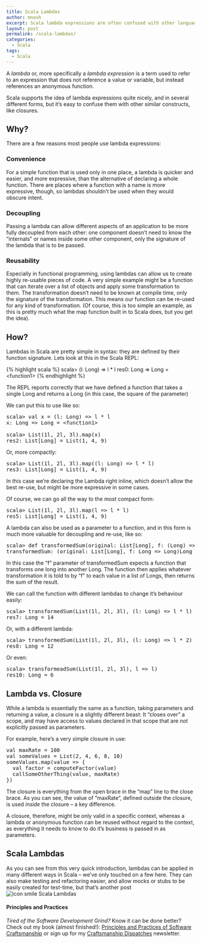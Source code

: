 ```yaml
---
title: Scala Lambdas
author: mnash
excerpt: Scala lambda expressions are often confused with other language features, here we explore and contrast them with closures, with examples of how they can be used.
layout: post
permalink: /scala-lambdas/
categories:
  - Scala
tags:
  - Scala
---
```

A *lambda* or, more specifically a *lambda expression* is a term used to refer to an expression that does not reference a value or variable, but instead references an anonymous function.

Scala supports the idea of lambda expressions quite nicely, and in several different forms, but it&#8217;s easy to confuse them with other similar constructs, like closures.

## Why?

There are a few reasons most people use lambda expressions:

### Convenience

For a simple function that is used only in one place, a lambda is quicker and easier, and more expressive, than the alternative of declaring a whole function. There are places where a function with a name is more expressive, though, so lambdas shouldn&#8217;t be used when they would obscure intent.

### Decoupling

Passing a lambda can allow different aspects of an application to be more fully decoupled from each other: one component doesn&#8217;t need to know the &#8220;internals&#8221; or names inside some other component, only the signature of the lambda that is to be passed. 

### Reusability

Especially in functional programming, using lambdas can allow us to create highly re-usable pieces of code. A very simple example might be a function that can iterate over a list of objects and apply some transformation to them. The transformation doesn&#8217;t need to be known at compile time, only the signature of the transformation. This means our function can be re-used for any kind of transformation. (Of course, this is too simple an example, as this is pretty much what the map function built in to Scala does, but you get the idea).

## How?

Lambdas in Scala are pretty simple in syntax: they are defined by their function signature. Lets look at this in the Scala REPL:

{% highlight scala %}
scala> (l: Long) => l * l
res0: Long =&gt; Long = &lt;function1&gt;
{% endhighlight %}

The REPL reports correctly that we have defined a function that takes a single Long and returns a Long (in this case, the square of the parameter)

We can put this to use like so:

<pre class="prettyprint lang-scala linenumstrigger linenums">scala&gt; val x = (l: Long) =&gt; l * l
x: Long =&gt; Long = &lt;function1&gt;

scala&gt; List(1l, 2l, 3l).map(x)
res2: List[Long] = List(1, 4, 9)
</pre>

Or, more compactly:

<pre class="prettyprint lang-scala linenumstrigger linenums">scala&gt; List(1l, 2l, 3l).map((l: Long) =&gt; l * l)
res3: List[Long] = List(1, 4, 9)
</pre>

In this case we&#8217;re declaring the Lambda right inline, which doesn&#8217;t allow the best re-use, but might be more expressive in some cases.

Of course, we can go all the way to the most compact form:

<pre class="prettyprint lang-scala linenumstrigger linenums">scala&gt; List(1l, 2l, 3l).map(l =&gt; l * l)
res5: List[Long] = List(1, 4, 9)
</pre>

A lambda can also be used as a parameter to a function, and in this form is much more valuable for decoupling and re-use, like so:

<pre class="prettyprint lang-scala linenumstrigger linenums">scala&gt; def transformedSum(original: List[Long], f: (Long) =&gt; Long) = original.map(f).sum
transformedSum: (original: List[Long], f: Long =&gt; Long)Long
</pre>

In this case the &#8220;f&#8221; parameter of transformedSum expects a function that transforms one long into another Long. The function then applies whatever transformation it is told to by &#8220;f&#8221; to each value in a list of Longs, then returns the sum of the result.

We can call the function with different lambdas to change it&#8217;s behaviour easily:

<pre class="prettyprint lang-scala linenumstrigger linenums">scala&gt; transformedSum(List(1l, 2l, 3l), (l: Long) =&gt; l * l)
res7: Long = 14
</pre>

Or, with a different lambda:

<pre class="prettyprint lang-scala linenumstrigger linenums">scala&gt; transformedSum(List(1l, 2l, 3l), (l: Long) =&gt; l * 2)
res8: Long = 12
</pre>

Or even:

<pre class="prettyprint lang-scala linenumstrigger linenums">scala&gt; transformeadSum(List(1l, 2l, 3l), l =&gt; l)
res10: Long = 6
</pre>

## Lambda vs. Closure

While a lambda is essentially the same as a function, taking parameters and returning a value, a closure is a slightly different beast: It &#8220;closes over&#8221; a scope, and may have access to values declared in that scope that are *not* explicitly passed as parameters. 

For example, here&#8217;s a very simple closure in use:

<pre class="prettyprint lang-scala linenumstrigger linenums">val maxRate = 100
val someValues = List(2, 4, 6, 8, 10)
someValues.map(value =&gt; {
  val factor = computeFactor(value)
  callSomeOtherThing(value, maxRate)
})
</pre>

The closure is everything from the open brace in the &#8220;map&#8221; line to the close brace. As you can see, the value of &#8220;maxRate&#8221;, defined outside the closure, is used *inside* the closure &#8211; a key difference.

A closure, therefore, might be only valid in a specific context, whereas a lambda or anonymous function can be reused without regard to the context, as everything it needs to know to do it&#8217;s business is passed in as parameters.

## Scala Lambdas

As you can see from this very quick introduction, lambdas can be applied in many different ways in Scala &#8211; we&#8217;ve only touched on a few here. They can also make testing and refactoring easier, and allow mocks or stubs to be easily created for test-time, but that&#8217;s another post <img src="http://jglobal.com/wp-includes/images/smilies/icon_smile.gif" alt="icon smile Scala Lambdas" class="wp-smiley" title="Scala Lambdas" /> 

<div class="g-plusone" data-annotation="inline" data-width="300">
</div>

<!-- Place this tag after the last +1 button tag. -->

  


<div class="st-callout hastitle lightblue center" >
  <h4 class="st-callout-title ">
    Principles and Practices
  </h4>
  
  <div class="inside">
    <i>Tired of the Software Development Grind?</i> Know it can be done better? Check out my book (almost finished!): <a href="http://jglobal.com/principles-and-practices">Principles and Practices of Software Craftsmanship</a> or sign up for my <a href="http://jglobal.com/dispatches/">Craftsmanship Dispatches</a> newsletter.
  </div>
</div>

<div class="clear">
</div>
